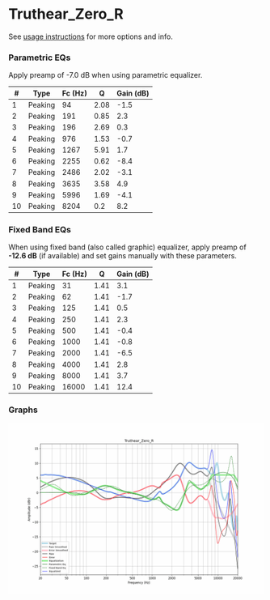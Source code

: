 # Truthear_Zero_R
See [usage instructions](https://github.com/jaakkopasanen/AutoEq#usage) for more options and info.

### Parametric EQs
Apply preamp of -7.0 dB when using parametric equalizer.

|   # | Type    |   Fc (Hz) |    Q |   Gain (dB) |
|-----|---------|-----------|------|-------------|
|   1 | Peaking |        94 | 2.08 |        -1.5 |
|   2 | Peaking |       191 | 0.85 |         2.3 |
|   3 | Peaking |       196 | 2.69 |         0.3 |
|   4 | Peaking |       976 | 1.53 |        -0.7 |
|   5 | Peaking |      1267 | 5.91 |         1.7 |
|   6 | Peaking |      2255 | 0.62 |        -8.4 |
|   7 | Peaking |      2486 | 2.02 |        -3.1 |
|   8 | Peaking |      3635 | 3.58 |         4.9 |
|   9 | Peaking |      5996 | 1.69 |        -4.1 |
|  10 | Peaking |      8204 | 0.2  |         8.2 |

### Fixed Band EQs
When using fixed band (also called graphic) equalizer, apply preamp of **-12.6 dB** (if available) and set gains manually with these parameters.

|   # | Type    |   Fc (Hz) |    Q |   Gain (dB) |
|-----|---------|-----------|------|-------------|
|   1 | Peaking |        31 | 1.41 |         3.1 |
|   2 | Peaking |        62 | 1.41 |        -1.7 |
|   3 | Peaking |       125 | 1.41 |         0.5 |
|   4 | Peaking |       250 | 1.41 |         2.3 |
|   5 | Peaking |       500 | 1.41 |        -0.4 |
|   6 | Peaking |      1000 | 1.41 |        -0.8 |
|   7 | Peaking |      2000 | 1.41 |        -6.5 |
|   8 | Peaking |      4000 | 1.41 |         2.8 |
|   9 | Peaking |      8000 | 1.41 |         3.7 |
|  10 | Peaking |     16000 | 1.41 |        12.4 |

### Graphs
![](./Truthear_Zero_R.png)
